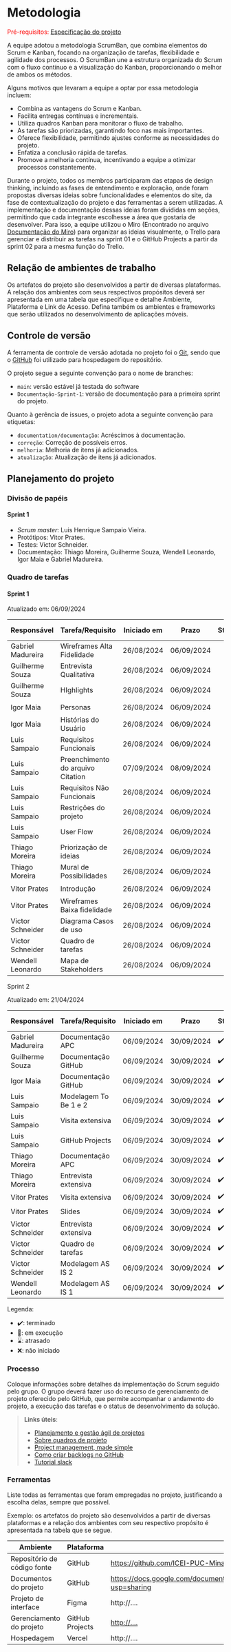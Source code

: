 
# Metodologia

<span style="color:red">Pré-requisitos: <a href="02-Especificacao.md"> Especificação do projeto</a></span>

A equipe adotou a metodologia ScrumBan, que combina elementos do Scrum e Kanban, focando na organização de tarefas, flexibilidade e agilidade dos processos. O ScrumBan une a estrutura organizada do Scrum com o fluxo contínuo e a visualização do Kanban, proporcionando o melhor de ambos os métodos.

Alguns motivos que levaram a equipe a optar por essa metodologia incluem:

* Combina as vantagens do Scrum e Kanban.
* Facilita entregas contínuas e incrementais.
* Utiliza quadros Kanban para monitorar o fluxo de trabalho.
* As tarefas são priorizadas, garantindo foco nas mais importantes.
* Oferece flexibilidade, permitindo ajustes conforme as necessidades do projeto.
* Enfatiza a conclusão rápida de tarefas.
* Promove a melhoria contínua, incentivando a equipe a otimizar processos constantemente.

Durante o projeto, todos os membros participaram das etapas de design thinking, incluindo as fases de entendimento e exploração, onde foram propostas diversas ideias sobre funcionalidades e elementos do site, da fase de contextualização do projeto e das ferramentas a serem utilizadas. A implementação e documentação dessas ideias foram divididas em seções, permitindo que cada integrante escolhesse a área que gostaria de desenvolver. Para isso, a equipe utilizou o Miro (Encontrado no arquivo <a href="01.1-ContextualizacaoMiro.md"> Documentação do Miro</a>) para organizar as ideias visualmente, o Trello para gerenciar e distribuir as tarefas na sprint 01 e o GitHub Projects a partir da sprint 02 para a mesma função do Trello.

## Relação de ambientes de trabalho

Os artefatos do projeto são desenvolvidos a partir de diversas plataformas. A relação dos ambientes com seus respectivos propósitos deverá ser apresentada em uma tabela que especifique e detalhe Ambiente, Plataforma e Link de Acesso. Defina também os ambientes e frameworks que serão utilizados no desenvolvimento de aplicações móveis.

## Controle de versão

A ferramenta de controle de versão adotada no projeto foi o [Git](https://git-scm.com/), sendo que o [GitHub](https://github.com) foi utilizado para hospedagem do repositório.

O projeto segue a seguinte convenção para o nome de branches:

- `main`: versão estável já testada do software
- `Documentação-Sprint-1`: versão de documentação para a primeira sprint do projeto.

Quanto à gerência de issues, o projeto adota a seguinte convenção para etiquetas:

- `documentation/documentação`: Acréscimos à documentação.
- `correção`: Correção de possíveis erros.
- `melhoria`: Melhoria de itens já adicionados.
- `atualização`: Atualização de itens já adicionados.

<!-- > **Links úteis**:
> - [Tutorial GitHub](https://guides.github.com/activities/hello-world/)
> - [Git e GitHub](https://www.youtube.com/playlist?list=PLHz_AreHm4dm7ZULPAmadvNhH6vk9oNZA)
> - [Comparando fluxos de trabalho](https://www.atlassian.com/br/git/tutorials/comparing-workflows)
> - [Understanding the GitHub flow](https://guides.github.com/introduction/flow/)
> - [The gitflow workflow - in less than 5 mins](https://www.youtube.com/watch?v=1SXpE08hvGs) -->

## Planejamento do projeto

###  Divisão de papéis

#### Sprint 1
- _Scrum master_: Luis Henrique Sampaio Vieira.
- Protótipos: Vitor Prates.
- Testes: Victor Schneider.
- Documentação: Thiago Moreira, Guilherme Souza, Wendell Leonardo,  Igor Maia e Gabriel Madureira.

<!-- #### Sprint 2
- _Scrum master_: AlunaY
- Desenvolvedor _front-end_: AlunoX
- Desenvolvedor _back-end_: AlunoK
- Testes: AlunaZ -->

###  Quadro de tarefas

#### Sprint 1

Atualizado em: 06/09/2024

| Responsável      | Tarefa/Requisito            | Iniciado em| Prazo      | Status | Terminado em|
| :----            |    :----                    |      :----:| :----:     | :----: | :----:      |
| Gabriel Madureira| Wireframes Alta Fidelidade  | 26/08/2024 | 06/09/2024 | ✔️    | 06/09/2024  |
| Guilherme Souza  | Entrevista Qualitativa      | 26/08/2024 | 06/09/2024 | ✔️    | 06/09/2024  |
| Guilherme Souza  | HIghlights                  | 26/08/2024 | 06/09/2024 | ✔️    | 06/09/2024  |
| Igor Maia        | Personas                    | 26/08/2024 | 06/09/2024 | ✔️    | 06/09/2024  |
| Igor Maia        | Histórias do Usuário        | 26/08/2024 | 06/09/2024 | ✔️    | 06/09/2024  |
| Luis Sampaio     | Requisitos Funcionais       | 26/08/2024 | 06/09/2024 | ✔️    | 30/08/2024  |
| Luis Sampaio     | Preenchimento do arquivo Citation      | 07/09/2024 | 08/09/2024 | ✔️    | 07/09/2024  |
| Luis Sampaio     | Requisitos Não Funcionais   | 26/08/2024 | 06/09/2024 | ✔️    | 30/08/2024  |
| Luis Sampaio     | Restrições do projeto       | 26/08/2024 | 06/09/2024 | ✔️    | 30/08/2024  |
| Luis Sampaio     | User Flow                   | 26/08/2024 | 06/09/2024 | ✔️    | 30/08/2024  |
| Thiago Moreira   | Priorização de ideias       | 26/08/2024 | 06/09/2024 | ✔️    | 06/09/2024  |
| Thiago Moreira   | Mural de Possibilidades     | 26/08/2024 | 06/09/2024 | ✔️    | 06/09/2024  |
| Vitor Prates     | Introdução                  | 26/08/2024 | 06/09/2024 | ✔️    | 04/09/2024  |
| Vitor Prates     | Wireframes Baixa fidelidade | 26/08/2024 | 06/09/2024 | ✔️    | 05/09/2024  |
| Victor Schneider | Diagrama Casos de uso       | 26/08/2024 | 06/09/2024 | ✔️    | 06/09/2024  |
| Victor Schneider | Quadro de tarefas           | 26/08/2024 | 06/09/2024 | ✔️    | 06/09/2024  |
| Wendell Leonardo | Mapa de Stakeholders        | 26/08/2024 | 06/09/2024 | 📝    | 06/09/2024  |

Sprint 2

Atualizado em: 21/04/2024

| Responsável      | Tarefa/Requisito          | Iniciado em | Prazo      | Status | Terminado em |
|------------------|---------------------------|-------------|------------|--------|--------------|
| Gabriel Madureira| Documentação APC          | 06/09/2024  | 30/09/2024 | ✔️     | 30/09/2024   |
| Guilherme Souza  | Documentação GitHub       | 06/09/2024  | 30/09/2024 | ✔️     | 30/09/2024   |
| Igor Maia        | Documentação GitHub       | 06/09/2024  | 30/09/2024 | ✔️     | 30/09/2024   |
| Luis Sampaio     | Modelagem To Be 1 e 2     | 06/09/2024  | 30/09/2024 | ✔️     | 30/09/2024   |
| Luis Sampaio     | Visita extensiva          | 06/09/2024  | 30/09/2024 | ✔️     | 29/09/2024   |
| Luis Sampaio     | GitHub Projects           | 06/09/2024  | 30/09/2024 | ✔️     | 30/09/2024   |
| Thiago Moreira   | Documentação APC          | 06/09/2024  | 30/09/2024 | ✔️     | 30/09/2024   |
| Thiago Moreira   | Entrevista extensiva      | 06/09/2024  | 30/09/2024 | ✔️     | 20/09/2024   |
| Vitor Prates     | Visita extensiva          | 06/09/2024  | 30/09/2024 | ✔️     | 29/09/2024   |
| Vitor Prates     | Slides                    | 06/09/2024  | 30/09/2024 | ✔️     | 30/09/2024   |
| Victor Schneider | Entrevista extensiva      | 06/09/2024  | 30/09/2024 | ✔️     | 20/09/2024   |
| Victor Schneider | Quadro de tarefas         | 06/09/2024  | 30/09/2024 | ✔️     | 30/09/2024   |
| Victor Schneider | Modelagem AS IS 2         | 06/09/2024  | 30/09/2024 | ✔️     | 30/09/2024   |
| Wendell Leonardo | Modelagem AS IS 1         | 06/09/2024  | 30/09/2024 | ✔️     | 30/09/2024   |


Legenda:
- ✔️: terminado
- 📝: em execução
- ⌛: atrasado
- ❌: não iniciado


<!-- > **Links úteis**:
> - [11 passos essenciais para implantar Scrum no seu projeto](https://mindmaster.com.br/scrum-11-passos/)
> - [Scrum em 9 minutos](https://www.youtube.com/watch?v=XfvQWnRgxG0)
> - [Os papéis do Scrum e a verdade sobre cargos nessa técnica](https://www.atlassian.com/br/agile/scrum/roles) -->

### Processo

Coloque informações sobre detalhes da implementação do Scrum seguido pelo grupo. O grupo deverá fazer uso do recurso de gerenciamento de projeto oferecido pelo GitHub, que permite acompanhar o andamento do projeto, a execução das tarefas e o status de desenvolvimento da solução.
 
> **Links úteis**:
> - [Planejamento e gestão ágil de projetos](https://pucminas.instructure.com/courses/87878/pages/unidade-2-tema-2-utilizacao-de-ferramentas-para-controle-de-versoes-de-software)
> - [Sobre quadros de projeto](https://docs.github.com/pt/issues/organizing-your-work-with-project-boards/managing-project-boards/about-project-boards)
> - [Project management, made simple](https://github.com/features/project-management/)
> - [Como criar backlogs no GitHub](https://www.youtube.com/watch?v=RXEy6CFu9Hk)
> - [Tutorial slack](https://slack.com/intl/en-br/)

### Ferramentas

Liste todas as ferramentas que foram empregadas no projeto, justificando a escolha delas, sempre que possível.

Exemplo: os artefatos do projeto são desenvolvidos a partir de diversas plataformas e a relação dos ambientes com seu respectivo propósito é apresentada na tabela que se segue.

| Ambiente                            | Plataforma                         | Link de acesso                         |
|-------------------------------------|------------------------------------|----------------------------------------|
| Repositório de código fonte         | GitHub                             | https://github.com/ICEI-PUC-Minas-PCO-ADS-TI/2024-2-p2-tiapn-doaso                            |
| Documentos do projeto               | GitHub                             | https://docs.google.com/document/d/1Xn5zD_GoZHLqoypVicsPDXxWhgpDhh4J4mkz1Q7JHiY/edit?usp=sharing                            |
| Projeto de interface                | Figma                              | http://....                            |
| Gerenciamento do projeto            | GitHub Projects                    | [ http://....](https://github.com/orgs/ICEI-PUC-Minas-PCO-ADS-TI/projects/8/views/1)                            |
| Hospedagem                          | Vercel                             | http://....                            |
 
